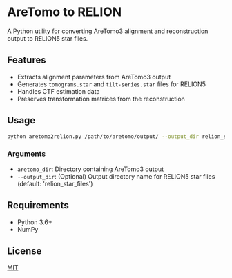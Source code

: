 # AreTomo to RELION

A Python utility for converting AreTomo3 alignment and reconstruction output to RELION5 star files.


## Features

- Extracts alignment parameters from AreTomo3 output
- Generates `tomograms.star` and `tilt-series.star` files for RELION5
- Handles CTF estimation data
- Preserves transformation matrices from the reconstruction

## Usage

```bash
python aretomo2relion.py /path/to/aretomo/output/ --output_dir relion_star_files
```

### Arguments

- `aretomo_dir`: Directory containing AreTomo3 output
- `--output_dir`: (Optional) Output directory name for RELION5 star files (default: 'relion_star_files')

## Requirements

- Python 3.6+
- NumPy

## License

[MIT](LICENSE)

